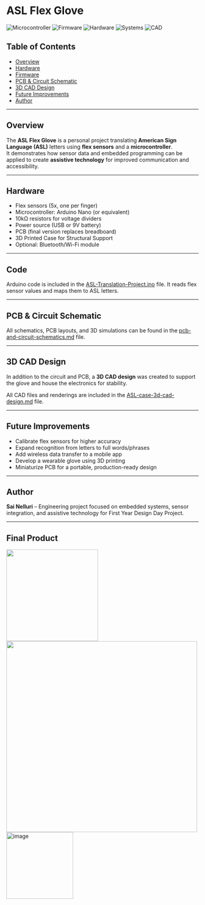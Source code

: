 # ASL Flex Glove

![Microcontroller](https://img.shields.io/badge/Microcontroller-Arduino_Nano-blue)
![Firmware](https://img.shields.io/badge/Firmware-C/C++-brightgreen)
![Hardware](https://img.shields.io/badge/Hardware-PCB_Design-orange)
![Systems](https://img.shields.io/badge/Domain-Embedded_Systems-purple)
![CAD](https://img.shields.io/badge/Tools-3D_CAD-yellow)

## Table of Contents
- [Overview](#overview)
- [Hardware](#hardware)
- [Firmware](#code)
- [PCB & Circuit Schematic](#pcb--circuit-schematic)
- [3D CAD Design](#3d-cad-design)
- [Future Improvements](#future-improvements)
- [Author](#author)

---

## Overview
The **ASL Flex Glove** is a personal project translating **American Sign Language (ASL)** letters using **flex sensors** and a **microcontroller**.  
It demonstrates how sensor data and embedded programming can be applied to create **assistive technology** for improved communication and accessibility.

---

## Hardware
- Flex sensors (5x, one per finger)  
- Microcontroller: Arduino Nano (or equivalent)  
- 10kΩ resistors for voltage dividers  
- Power source (USB or 9V battery)  
- PCB (final version replaces breadboard)
- 3D Printed Case for Structural Support
- Optional: Bluetooth/Wi-Fi module  

---

## Code
Arduino code is included in the [ASL-Translation-Project.ino](ASL-Translation-Project-Code.ino) file.
It reads flex sensor values and maps them to ASL letters.

---

## PCB & Circuit Schematic
All schematics, PCB layouts, and 3D simulations can be found in the 
[pcb-and-circuit-schematics.md](PCB-and-Circuit-Schematics.md) file.

---

## 3D CAD Design
In addition to the circuit and PCB, a **3D CAD design** was created to support the glove and house the electronics for stability.  

All CAD files and renderings are included in the [ASL-case-3d-cad-design.md](ASL-case-3d-cad.design.md) file.

---

## Future Improvements
- Calibrate flex sensors for higher accuracy  
- Expand recognition from letters to full words/phrases  
- Add wireless data transfer to a mobile app  
- Develop a wearable glove using 3D printing  
- Miniaturize PCB for a portable, production-ready design  

---

## Author
**Sai Nelluri** – Engineering project focused on embedded systems, sensor integration, and assistive technology for First Year Design Day Project.

---

## Final Product

  <img src="https://github.com/user-attachments/assets/ece95dc0-f202-4c32-bcf1-4f686941de12" width="240"/>  <img src="https://github.com/user-attachments/assets/9c8471cb-b8b4-4360-ac5d-c65a459834a2" width="500"/> <img width="175" alt="image" src="https://github.com/user-attachments/assets/645c9ed3-431d-47db-bca3-231cc4466e02" />




